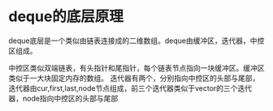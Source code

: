 # deque的底层原理

​	  deque底层是一个类似由链表连接成的二维数组。deque由缓冲区，迭代器，中控区组成。

中控区类似双端链表，有头指针和尾指针，每个链表节点指向一块缓冲区。缓冲区类似于一大块固定内存的数组。
迭代器有两个，分别指向中控区的头部与尾部，迭代器由cur,first,last,node节点组成，前三个迭代器类似于vector的三个迭代器，node指向中控区的头部与尾部
